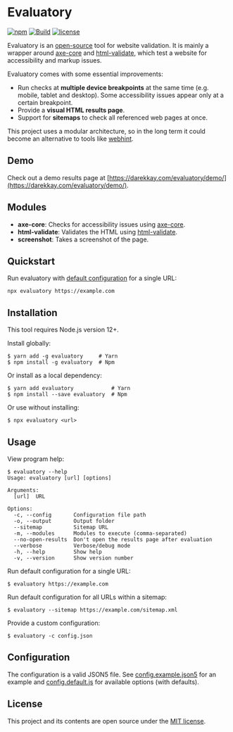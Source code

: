 # Evaluatory

[![npm](https://img.shields.io/npm/v/evaluatory?style=flat-square)](https://www.npmjs.com/package/evaluatory)
[![Build](https://img.shields.io/github/workflow/status/darekkay/evaluatory/Continuous%20Integration/master?style=flat-square)](https://github.com/darekkay/evaluatory/actions)
[![license](https://img.shields.io/badge/license-MIT-green?style=flat-square)](https://github.com/darekkay/evaluatory/blob/master/LICENSE)

Evaluatory is an [open-source](https://github.com/darekkay/evaluatory) tool for website validation. It is mainly a wrapper around [axe-core](https://github.com/dequelabs/axe-core) and [html-validate](https://html-validate.org), which test a website for accessibility and markup issues.

Evaluatory comes with some essential improvements:

- Run checks at **multiple device breakpoints** at the same time (e.g. mobile, tablet and desktop). Some accessibility issues appear only at a certain breakpoint.
- Provide a **visual HTML results page**.
- Support for **sitemaps** to check all referenced web pages at once.

This project uses a modular architecture, so in the long term it could become an alternative to tools like [webhint](https://webhint.io).

## Demo

Check out a demo results page at [https://darekkay.com/evaluatory/demo/](https://darekkay.com/evaluatory/demo/).

## Modules

- **axe-core**: Checks for accessibility issues using [axe-core](https://github.com/dequelabs/axe-core).
- **html-validate**: Validates the HTML using [html-validate](https://html-validate.org).
- **screenshot**: Takes a screenshot of the page.

## Quickstart

Run evaluatory with [default configuration](https://github.com/darekkay/evaluatory/blob/master/src/config.default.js) for a single URL:

```shell
npx evaluatory https://example.com
```

## Installation

This tool requires Node.js version 12+.

Install globally:

```shell
$ yarn add -g evaluatory     # Yarn
$ npm install -g evaluatory  # Npm
```

Or install as a local dependency:

```shell
$ yarn add evaluatory            # Yarn
$ npm install --save evaluatory  # Npm
```

Or use without installing:

```shell
$ npx evaluatory <url>
```

## Usage

View program help:

```text
$ evaluatory --help
Usage: evaluatory [url] [options]

Arguments:
  [url]  URL

Options:
  -c, --config       Configuration file path
  -o, --output       Output folder
  --sitemap          Sitemap URL
  -m, --modules      Modules to execute (comma-separated)
  --no-open-results  Don't open the results page after evaluation
  --verbose          Verbose/debug mode
  -h, --help         Show help
  -v, --version      Show version number
```

Run default configuration for a single URL:

```shell
$ evaluatory https://example.com
```

Run default configuration for all URLs within a sitemap:

```shell
$ evaluatory --sitemap https://example.com/sitemap.xml
```

Provide a custom configuration:

```shell
$ evaluatory -c config.json
```

## Configuration

The configuration is a valid JSON5 file. See [config.example.json5](https://github.com/darekkay/evaluatory/blob/master/config.example.json5) for an example and [config.default.js](https://github.com/darekkay/evaluatory/blob/master/src/config.default.js) for available options (with defaults).

## License

This project and its contents are open source under the [MIT license](LICENSE).
